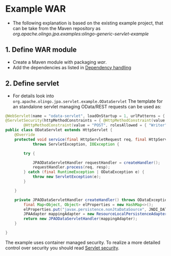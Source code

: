 # Example WAR
* The following explanation is based on the existing example project, that can be take from the Maven repository as _org.apache.olingo.jpa.examples:olingo-generic-servlet-example_

## 1. Define WAR module
* Create a Maven module with packaging _war_.
* Add the dependencies as listed in [Dependency handling](Intro.md)

## 2. Define servlet
* For details look into `org.apache.olingo.jpa.servlet.example.ODataServlet`
The template for an standalone servlet managing OData/REST requests can be used as:

```java
@WebServlet(name = "odata-servlet", loadOnStartup = 1, urlPatterns = { "/odata/*" })
@ServletSecurity(httpMethodConstraints = { @HttpMethodConstraint(value = "GET", rolesAllowed = { "Reader" }),
		@HttpMethodConstraint(value = "POST", rolesAllowed = { "Writer" }) })
public class ODataServlet extends HttpServlet {
	@Override
	protected void service(final HttpServletRequest req, final HttpServletResponse resp)
			throws ServletException, IOException {

		try {

			JPAODataServletHandler requestHandler = createHandler();
			requestHandler.process(req, resp);
		} catch (final RuntimeException | ODataException e) {
			throw new ServletException(e);
		}

	}

	private JPAODataServletHandler createHandler() throws ODataException {
		final Map<Object, Object> elProperties = new HashMap<>();
		elProperties.put("javax.persistence.nonJtaDataSource", JNDI_DATASOURCE);
		JPAAdapter mappingAdapter = new ResourceLocalPersistenceAdapter(Constant.PUNIT_NAME,	elProperties, new JPA_DefaultDatabaseProcessor());
		return new JPAODataServletHandler(mappingAdapter);
	}

}
```
The example uses container managed security. To realize a more detailed control over security you should read [Servlet security](ServletSecurity.md).